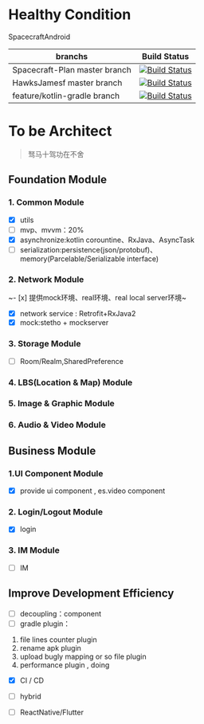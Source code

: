 # Healthy Condition
SpacecraftAndroid

| branchs  | Build Status   |
|---| --- |
| Spacecraft-Plan master branch  | [![Build Status](https://travis-ci.com/Spacecraft-Plan/SpacecraftAndroid.svg?branch=master)](https://travis-ci.com/Spacecraft-Plan/SpacecraftAndroid)   |
|  HawksJamesf master branch |  [![Build Status](https://travis-ci.org/HawksJamesf/Spacecraft.svg?branch=master)](https://travis-ci.org/HawksJamesf/Spacecraft)  |
| feature/kotlin-gradle branch   |  [![Build Status](https://travis-ci.org/HawksJamesf/Spacecraft.svg?branch=feature/kotlin-gradle)](https://travis-ci.org/HawksJamesf/Spacecraft) |

# To be Architect
> 驽马十驾功在不舍
## Foundation Module
### 1. Common Module
- [x] utils
- [ ] mvp、mvvm：20%
- [x] asynchronize:kotlin corountine、RxJava、AsyncTask
- [ ] serialization:persistence(json/protobuf)、memory(Parcelable/Serializable interface) 
### 2. Network Module
~- [x] 提供mock环境、real环境、real local server环境~
- [x] network service : Retrofit+RxJava2
- [x] mock:stetho + mockserver

### 3. Storage Module
- [ ] Room/Realm,SharedPreference

### 4. LBS(Location & Map) Module

### 5. Image & Graphic Module

### 6. Audio & Video Module

## Business Module
### 1.UI Component Module
- [x] provide ui component , es.video component
### 2. Login/Logout Module
- [x] login
### 3. IM Module
- [ ] IM

## Improve Development Efficiency  
- [ ] decoupling：component 
- [ ] gradle plugin：
1. file lines counter plugin
2. rename apk plugin
3. upload bugly mapping or so file plugin
4. performance plugin , doing
- [x] CI / CD
- [ ] hybrid
- [ ] ReactNative/Flutter

